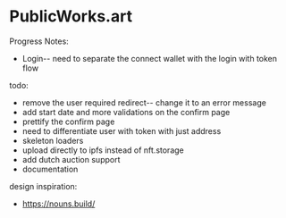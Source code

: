 # PublicWorks.art

Progress Notes:
- Login-- need to separate the connect wallet with the login with token flow

todo:
- remove the user required redirect-- change it to an error message
- add start date and more validations on the confirm page
- prettify the confirm page
- need to differentiate user with token with just address
- skeleton loaders
- upload directly to ipfs instead of nft.storage
- add dutch auction support
- documentation


design inspiration:
- https://nouns.build/
